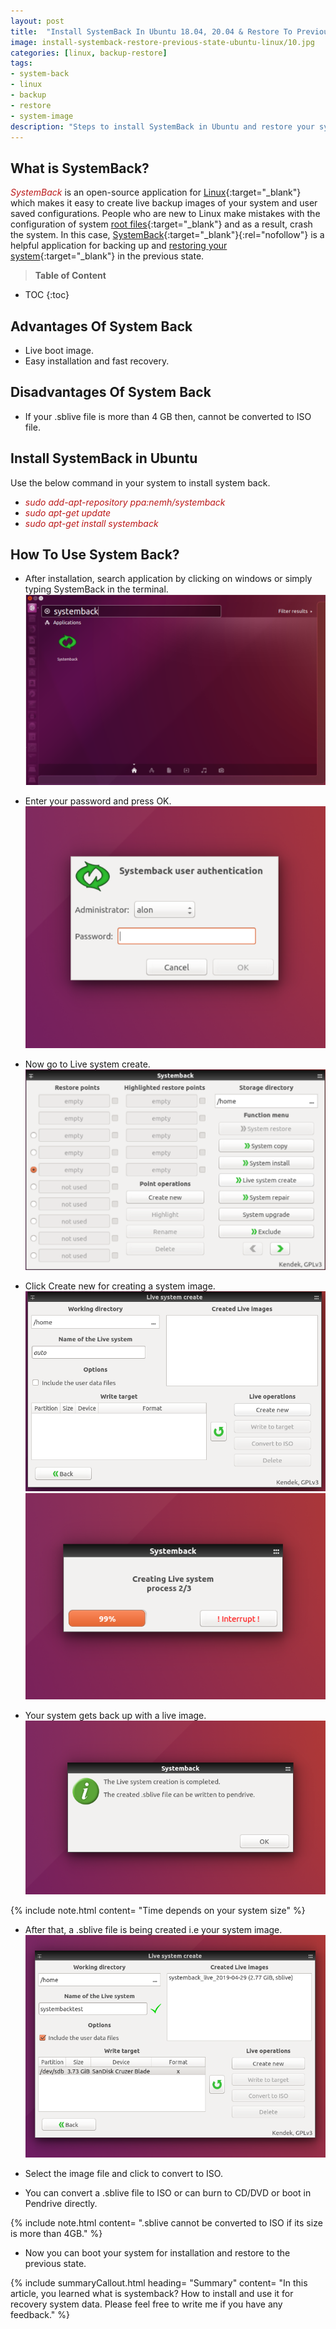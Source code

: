 ```yaml
---
layout: post
title:  "Install SystemBack In Ubuntu 18.04, 20.04 & Restore To Previous State"
image: install-systemback-restore-previous-state-ubuntu-linux/10.jpg
categories: [linux, backup-restore]
tags: 
- system-back
- linux
- backup
- restore
- system-image
description: "Steps to install SystemBack in Ubuntu and restore your system to the previous state creating a live image backup of user configuration without any data loss."
---
```

## What is SystemBack?

<span style="color:#bb1919" >*SystemBack*</span> is an open-source application for [Linux](https://stechalon.com/category/linux){:target="_blank"} which makes it easy to create live backup images of your system and user saved configurations. People who are new to Linux make mistakes with the configuration of system [root files](https://stechalon.com/linux-file-system-explained){:target="_blank"} and as a result, crash the system. In this case, [SystemBack](https://launchpad.net/systemback){:target="_blank"}{:rel="nofollow"} is a helpful application for backing up and [restoring your system](https://stechalon.com/reset-root-password-mysql-mariadb-centos){:target="_blank"} in the previous state.

> **Table of Content**

* TOC
{:toc}

## Advantages Of System Back

-  Live boot image.
-  Easy installation and fast recovery.

## Disadvantages Of System Back

- If your .sblive file is more than 4 GB then, cannot be converted to ISO file.

## Install SystemBack in Ubuntu

Use the below command in your system to install system back.
 - <span style="color:#bb1919" >*sudo add-apt-repository ppa:nemh/systemback*</span>
- <span style="color:#bb1919" >*sudo apt-get update*</span>
- <span style="color:#bb1919" >*sudo apt-get install systemback*</span>

##  How To Use System Back?

- After installation, search application by clicking on windows or simply typing SystemBack in the terminal.
![Install SystemBack In Ubuntu | sTechalon.com](/static/img/posts/install-systemback-restore-previous-state-ubuntu-linux/2.PNG)

- Enter your password and press OK.
![SystemBack In Ubuntu | sTechalon.com](/static/img/posts/install-systemback-restore-previous-state-ubuntu-linux/3.PNG)

- Now go to Live system create.
![ Restore Linux To Previous State With System Back| sTechalon.com](/static/img/posts/install-systemback-restore-previous-state-ubuntu-linux/4.PNG)

- Click Create new for creating a system image.
![Create Image with System Back | sTechalon.com](/static/img/posts/install-systemback-restore-previous-state-ubuntu-linux/5.PNG)
![Create Image with System Back | sTechalon.com](/static/img/posts/install-systemback-restore-previous-state-ubuntu-linux/6.PNG)

- Your system gets back up with a live image.
![Backup Image In Linux with System Back | sTechalon.com](/static/img/posts/install-systemback-restore-previous-state-ubuntu-linux/7.PNG)

{% include note.html content= "Time depends on your system size" %}

- After that, a .sblive file is being created i.e your system image.
![ Create ISO Image With System Back and Restore | sTechalon.com](/static/img/posts/install-systemback-restore-previous-state-ubuntu-linux/8.PNG)

- Select the image file and click to convert to ISO.
- You can convert a .sblive file to ISO or can burn to CD/DVD or boot in Pendrive directly.

{% include note.html content= ".sblive cannot be converted to ISO if its size is more than 4GB." %}

- Now you can boot your system for installation and restore to the previous state.

{% include summaryCallout.html heading= "Summary" content= "In this article, you learned what is systemback? How to install and use it for recovery system data. Please feel free to write me if you have any feedback." %}